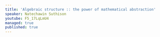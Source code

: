 ```yaml
---
title: 'Algebraic structure :: the power of mathematical abstraction'
speaker: Natechawin Suthison
youtube: F5_17LqLmU4
managed: true
published: true
---
```

